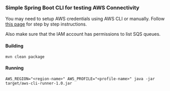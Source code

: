 ### Simple Spring Boot CLI for testing AWS Connectivity

You may need to setup AWS credentials using AWS CLI or manually. 
Follow [this page](http://docs.aws.amazon.com/sdk-for-java/v1/developer-guide/setup-credentials.html) for step by step instructions.

Also make sure that the IAM account has permissions to list SQS queues.

#### Building

```
mvn clean package
```

#### Running 

```
AWS_REGION="<region-name>" AWS_PROFILE="<profile-name>" java -jar target/aws-cli-runner-1.0.jar
```

